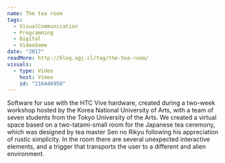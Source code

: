 ```yaml
---
name: The tea room
tags:
  - VisualCommunication
  - Programming
  - Digital
  - VideoGame
date: "2017"
readMore: http://blog.agj.cl/tag/the-tea-room/
visuals:
  - type: Video
    host: Vimeo
    id: "216446958"
---
```



Software for use with the HTC Vive hardware, created during a two-week workshop hosted by the Korea National University of Arts, with a team of seven students from the Tokyo University of the Arts. We created a virtual space based on a two-tatami-small room for the Japanese tea ceremony, which was designed by tea master Sen no Rikyu following his appreciation of rustic simplicity. In the room there are several unexpected interactive elements, and a trigger that transports the user to a different and alien environment.

